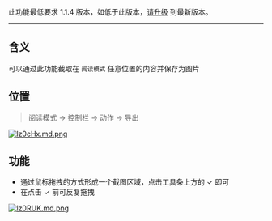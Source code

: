 此功能最低要求 1.1.4 版本，如低于此版本，[请升级](http://ksria.com/simpread/) 到最新版本。
***

含义
---

可以通过此功能截取在 `阅读模式` 任意位置的内容并保存为图片

位置
---

> 阅读模式 → 控制栏 → 动作 → 导出

[![lz0cHx.md.png](https://s2.ax1x.com/2020/01/17/lz0cHx.md.png)](https://imgchr.com/i/lz0cHx)

功能
---

- 通过鼠标拖拽的方式形成一个截图区域，点击工具条上方的 ✓ 即可
- 在点击 ✓ 前可反复拖拽

[![lz0RUK.md.png](https://s2.ax1x.com/2020/01/17/lz0RUK.md.png)](https://imgchr.com/i/lz0RUK)
